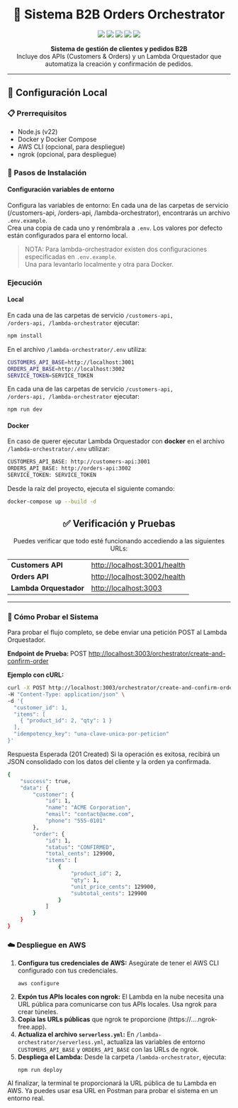 <h1 align="center">🚀 Sistema B2B Orders Orchestrator</h1>

<div align="center">
  <img src="https://img.shields.io/badge/Node.js-v22-green?logo=node.js" />
  <img src="https://img.shields.io/badge/Express.js-blue?logo=express" />
  <img src="https://img.shields.io/badge/MySQL-8.0-orange?logo=mysql" />
  <img src="https://img.shields.io/badge/Docker-Compose-blue?logo=docker" />
  <img src="https://img.shields.io/badge/Serverless-AWS_Lambda-yellow?logo=aws-lambda" />
</div>

<p align="center">
  <b>Sistema de gestión de clientes y pedidos B2B</b><br>
  Incluye dos APIs (Customers & Orders) y un Lambda Orquestador que automatiza la creación y confirmación de pedidos.
</p>

---

## 🧩 Configuración Local

### 📋 Prerrequisitos
- Node.js (v22)  
- Docker y Docker Compose  
- AWS CLI (opcional, para despliegue)  
- ngrok (opcional, para despliegue)  

### 🧾 Pasos de Instalación

#### Configuración variables de entorno
Configura las variables de entorno: En cada una de las carpetas de servicio (/customers-api, /orders-api, /lambda-orchestrator), encontrarás un archivo `.env.example`.  
Crea una copia de cada uno y renómbrala a `.env`. Los valores por defecto están configurados para el entorno local.

> NOTA: Para lambda-orchestrador existen dos configuraciones especificadas en `.env.example`.  
> Una para levantarlo localmente y otra para Docker.

### Ejecución

#### Local
En cada una de las carpetas de servicio <code>/customers-api, /orders-api, /lambda-orchestrator</code> ejecutar:
```bash
npm install
```

En el archivo <code>/lambda-orchestrator/.env</code> utiliza:
```bash
CUSTOMERS_API_BASE=http://localhost:3001
ORDERS_API_BASE=http://localhost:3002
SERVICE_TOKEN=SERVICE_TOKEN
```
En cada una de las carpetas de servicio <code>/customers-api, /orders-api, /lambda-orchestrator</code> ejecutar:
```bash
npm run dev
```

#### Docker

En caso de querer ejecutar Lambda Orquestador con <b>docker</b> en el archivo <code>/lambda-orchestrator/.env</code> utilizar:

```bash
CUSTOMERS_API_BASE: http://customers-api:3001
ORDERS_API_BASE: http://orders-api:3002
SERVICE_TOKEN: SERVICE_TOKEN
```

Desde la raíz del proyecto, ejecuta el siguiente comando:

```bash
docker-compose up --build -d
```


<h2 align="center">✅ Verificación y Pruebas</h2>

<p align="center">
Puedes verificar que todo esté funcionando accediendo a las siguientes URLs:
</p>

<table align="center">
  <tr>
    <td><b>Customers API</b></td>
    <td><a href="http://localhost:3001/health">http://localhost:3001/health</a></td>
  </tr>
  <tr>
    <td><b>Orders API</b></td>
    <td><a href="http://localhost:3002/health">http://localhost:3002/health</a></td>
  </tr>
  <tr>
    <td><b>Lambda Orquestador</b></td>
    <td><a href="http://localhost:3003">http://localhost:3003</a></td>
  </tr>
</table>

---

<h3>🧪 Cómo Probar el Sistema</h3>

<p>Para probar el flujo completo, se debe enviar una petición POST al Lambda Orquestador.</p>

<b>Endpoint de Prueba: </b>POST <a href="http://localhost:3003">http://localhost:3003/orchestrator/create-and-confirm-order</a>

<b>Ejemplo con cURL:</b>

```bash
curl -X POST http://localhost:3003/orchestrator/create-and-confirm-order \
-H "Content-Type: application/json" \
-d '{
  "customer_id": 1,
  "items": [
    { "product_id": 2, "qty": 1 }
  ],
  "idempotency_key": "una-clave-unica-por-peticion"
}'
```

Respuesta Esperada (201 Created)
Si la operación es exitosa, recibirá un JSON consolidado con los datos del cliente y la orden ya confirmada.
```bash
{
    "success": true,
    "data": {
        "customer": {
            "id": 1,
            "name": "ACME Corporation",
            "email": "contact@acme.com",
            "phone": "555-0101"
        },
        "order": {
            "id": 1,
            "status": "CONFIRMED",
            "total_cents": 129900,
            "items": [
                {
                    "product_id": 2,
                    "qty": 1,
                    "unit_price_cents": 129900,
                    "subtotal_cents": 129900
                }
            ]
        }
    }
}
```
<h3>☁️ Despliegue en AWS</h3> 
<ol> <li><b>Configura tus credenciales de AWS:</b> Asegúrate de tener el AWS CLI configurado con tus credenciales. <pre><code>aws configure</code></pre> </li> <li><b>Expón tus APIs locales con ngrok:</b> El Lambda en la nube necesita una URL pública para comunicarse con tus APIs locales. Usa ngrok para crear túneles.</li> <li><b>Copia las URLs públicas</b> que ngrok te proporcione (https://....ngrok-free.app).</li> <li><b>Actualiza el archivo <code>serverless.yml</code>:</b> En <code>/lambda-orchestrator/serverless.yml</code>, actualiza las variables de entorno <code>CUSTOMERS_API_BASE</code> y <code>ORDERS_API_BASE</code> con las URLs de ngrok.</li> <li><b>Despliega el Lambda:</b> Desde la carpeta <code>/lambda-orchestrator</code>, ejecuta: <pre><code>npm run deploy</code></pre> </li> </ol> <p>Al finalizar, la terminal te proporcionará la URL pública de tu Lambda en AWS. Ya puedes usar esa URL en Postman para probar el sistema en un entorno real.</p>

